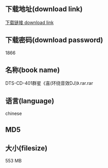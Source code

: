 ## 下载地址(download link)
[下载链接 download link](https://voluble-croquembouche-d321dc.netlify.app/?s=DTS-CD-401%E7%BE%A4%E6%98%9F%E3%80%8A%E5%96%9C%28%E7%8E%AF%E7%BB%95%E9%9F%B3%E6%95%88DJ%29%E3%80%8B.rar)

## 下载密码(download password)
1866

## 名称(book name)
DTS-CD-401群星《喜(环绕音效DJ)》.rar.rar

## 语言(language)
chinese

## MD5


## 大小(filesize)
553 MB

